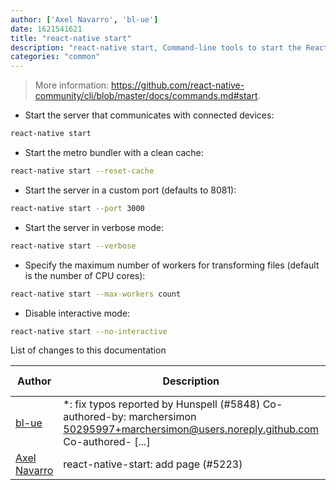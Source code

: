 ```yaml
---
author: ['Axel Navarro', 'bl-ue']
date: 1621541621
title: "react-native start"
description: "react-native start, Command-line tools to start the React Native server."
categories: "common"
---
```

> More information: <https://github.com/react-native-community/cli/blob/master/docs/commands.md#start>.

- Start the server that communicates with connected devices:

```bash
react-native start
```

- Start the metro bundler with a clean cache:

```bash
react-native start --reset-cache
```

- Start the server in a custom port (defaults to 8081):

```bash
react-native start --port 3000
```

- Start the server in verbose mode:

```bash
react-native start --verbose
```

- Specify the maximum number of workers for transforming files (default is the number of CPU cores):

```bash
react-native start --max-workers count
```

- Disable interactive mode:

```bash
react-native start --no-interactive
```
List of changes to this documentation


Author | Description | ISO 8601 Date | GitHub link
------|-----|-----|-----
[bl-ue](mailto:54780737+bl-ue@users.noreply.github.com) | *: fix typos reported by Hunspell (#5848) Co-authored-by: marchersimon <50295997+marchersimon@users.noreply.github.com> Co-authored- [...] | 2021-05-20T22:13:41 | [8ebd171d6f00](https://github.com/tldr-pages/tldr/commit/8ebd171d6f001698709fefc02b1fd5cc9f3a99c4)
[Axel Navarro](mailto:navarroaxel@gmail.com) | react-native-start: add page (#5223) | 2021-02-11T18:11:41 | [e3444bf64375](https://github.com/tldr-pages/tldr/commit/e3444bf64375e049c544ca5d9ffa66182e1e6b10)

